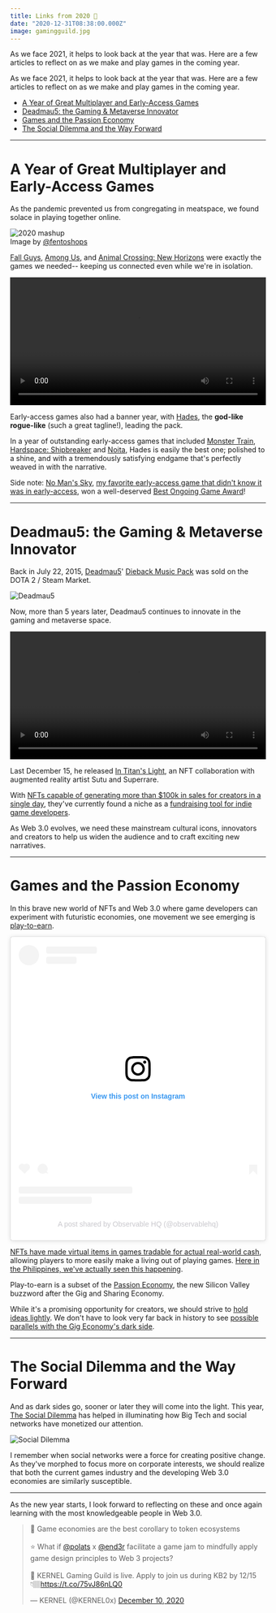 ```yaml
---
title: Links from 2020 🎇
date: "2020-12-31T08:38:00.000Z"
image: gamingguild.jpg
---
```


As we face 2021, it helps to look back at the year that was. Here are a few articles to reflect on as we make and play games in the coming year.

<!-- more -->

As we face 2021, it helps to look back at the year that was. Here are a few articles to reflect on as we make and play games in the coming year.


- [A Year of Great Multiplayer and Early-Access Games](#Multiplayer)
- [Deadmau5: the Gaming & Metaverse Innovator](#Deadmau5)
- [Games and the Passion Economy](#Passion)
- [The Social Dilemma and the Way Forward](#Dilemma)

---

# <a name="Multiplayer"></a> A Year of Great Multiplayer and Early-Access Games

As the pandemic prevented us from congregating in meatspace, we found solace in playing together online. 

<img src="images/2020mashup.png" alt="2020 mashup"/>
<figcaption>Image by <a href="https://www.instagram.com/p/CJgyK6BJbio/" target="_blank">
@fentoshops</a> </figcaption>


[Fall Guys](https://store.steampowered.com/app/1097150/Fall_Guys_Ultimate_Knockout/), [Among Us](https://play.google.com/store/apps/details?id=com.innersloth.spacemafia&hl=en&gl=US), and [Animal Crossing: New Horizons](https://www.animal-crossing.com/new-horizons/) were exactly the games we needed-- keeping us connected even while we're in isolation.

<video controls width="100%">
 <source src="https://cdn.cloudflare.steamstatic.com/steam/apps/256801252/movie480_vp9.webm#t=35.5" type="video/webm">
</video>

Early-access games also had a banner year, with [Hades](https://store.steampowered.com/app/1145360/Hades/), the **god-like rogue-like** (such a great tagline!), leading the pack. 

In a year of outstanding early-access games that included [Monster Train](https://store.steampowered.com/app/1102190/Monster_Train/), [Hardspace: Shipbreaker](https://store.steampowered.com/app/1161580/Hardspace_Shipbreaker/) and [Noita](https://store.steampowered.com/app/881100/Noita/), Hades is easily the best one; polished to a shine, and with a tremendously satisfying endgame that's perfectly weaved in with the narrative.

Side note: [No Man's Sky](https://store.steampowered.com/app/275850/No_Mans_Sky/), [my favorite early-access game that didn't know it was in early-access](https://medium.com/game-design-inspirations/no-mans-sky-s-y%C5%ABgen-%E5%B9%BD%E7%8E%84-ded7e3988aca), won a well-deserved [Best Ongoing Game Award](https://thegameawards.com/nominees/best-ongoing)!

----

# <a name="Deadmau5"></a>Deadmau5: the Gaming & Metaverse Innovator

Back in July 22, 2015, [Deadmau5](https://deadmau5.com/)' [Dieback Music Pack](https://www.dota2.com/store/itemdetails/11456/) was sold on the DOTA 2 / Steam Market.

![Deadmau5](images/img_deadmau5.png)

Now, more than 5 years later, Deadmau5 continues to innovate in the gaming and metaverse space. 

<video controls loop width="100%">
 <source src="https://ipfs.pixura.io/ipfs/Qme1z93NVPQgaxRazPnxWPXqnzAfqEAYrzfBkKr2poavtt/Sutu_Deadmau5_2k_Final7.mp4
" type="video/mp4">
</video>


Last December 15, he released [In Titan's Light](https://superrare.co/artwork-v2/in-titan's-light-17270), an NFT collaboration with augmented reality artist Sutu and Superrare.

With [NFTs capable of generating more than $100k in sales for creators in a single day](https://cointelegraph.com/news/audioreactive-nft-collab-between-deadmau5-and-sutu-to-drop-on-superrare), they've currently found a niche as a [fundraising tool for indie game developers](https://cointelegraph.com/news/move-over-kickstarter-nfts-are-the-newest-way-for-indie-games-to-fundraise).

As Web 3.0 evolves, we need these mainstream cultural icons, innovators and creators to help us widen the audience and to craft exciting new narratives.

---

# <a name="Passion"></a>Games and the Passion Economy

In this brave new world of NFTs and Web 3.0 where game developers can experiment with futuristic economies, one movement we see emerging is [play-to-earn](https://medium.com/blockchain-game-alliance/play-to-earn-blockchain-games-as-next-step-for-games-industry-cf374b8f02ae). 

<blockquote class="instagram-media" data-instgrm-captioned data-instgrm-permalink="https://www.instagram.com/p/CHv2WB-BcVD/?utm_source=ig_embed&amp;utm_campaign=loading" data-instgrm-version="13" style=" background:#FFF; border:0; border-radius:3px; box-shadow:0 0 1px 0 rgba(0,0,0,0.5),0 1px 10px 0 rgba(0,0,0,0.15); margin: 1px; max-width:540px; min-width:326px; padding:0; width:99.375%; width:-webkit-calc(100% - 2px); width:calc(100% - 2px);"><div style="padding:16px;"> <a href="https://www.instagram.com/p/CHv2WB-BcVD/?utm_source=ig_embed&amp;utm_campaign=loading" style=" background:#FFFFFF; line-height:0; padding:0 0; text-align:center; text-decoration:none; width:100%;" target="_blank"> <div style=" display: flex; flex-direction: row; align-items: center;"> <div style="background-color: #F4F4F4; border-radius: 50%; flex-grow: 0; height: 40px; margin-right: 14px; width: 40px;"></div> <div style="display: flex; flex-direction: column; flex-grow: 1; justify-content: center;"> <div style=" background-color: #F4F4F4; border-radius: 4px; flex-grow: 0; height: 14px; margin-bottom: 6px; width: 100px;"></div> <div style=" background-color: #F4F4F4; border-radius: 4px; flex-grow: 0; height: 14px; width: 60px;"></div></div></div><div style="padding: 19% 0;"></div> <div style="display:block; height:50px; margin:0 auto 12px; width:50px;"><svg width="50px" height="50px" viewBox="0 0 60 60" version="1.1" xmlns="https://www.w3.org/2000/svg" xmlns:xlink="https://www.w3.org/1999/xlink"><g stroke="none" stroke-width="1" fill="none" fill-rule="evenodd"><g transform="translate(-511.000000, -20.000000)" fill="#000000"><g><path d="M556.869,30.41 C554.814,30.41 553.148,32.076 553.148,34.131 C553.148,36.186 554.814,37.852 556.869,37.852 C558.924,37.852 560.59,36.186 560.59,34.131 C560.59,32.076 558.924,30.41 556.869,30.41 M541,60.657 C535.114,60.657 530.342,55.887 530.342,50 C530.342,44.114 535.114,39.342 541,39.342 C546.887,39.342 551.658,44.114 551.658,50 C551.658,55.887 546.887,60.657 541,60.657 M541,33.886 C532.1,33.886 524.886,41.1 524.886,50 C524.886,58.899 532.1,66.113 541,66.113 C549.9,66.113 557.115,58.899 557.115,50 C557.115,41.1 549.9,33.886 541,33.886 M565.378,62.101 C565.244,65.022 564.756,66.606 564.346,67.663 C563.803,69.06 563.154,70.057 562.106,71.106 C561.058,72.155 560.06,72.803 558.662,73.347 C557.607,73.757 556.021,74.244 553.102,74.378 C549.944,74.521 548.997,74.552 541,74.552 C533.003,74.552 532.056,74.521 528.898,74.378 C525.979,74.244 524.393,73.757 523.338,73.347 C521.94,72.803 520.942,72.155 519.894,71.106 C518.846,70.057 518.197,69.06 517.654,67.663 C517.244,66.606 516.755,65.022 516.623,62.101 C516.479,58.943 516.448,57.996 516.448,50 C516.448,42.003 516.479,41.056 516.623,37.899 C516.755,34.978 517.244,33.391 517.654,32.338 C518.197,30.938 518.846,29.942 519.894,28.894 C520.942,27.846 521.94,27.196 523.338,26.654 C524.393,26.244 525.979,25.756 528.898,25.623 C532.057,25.479 533.004,25.448 541,25.448 C548.997,25.448 549.943,25.479 553.102,25.623 C556.021,25.756 557.607,26.244 558.662,26.654 C560.06,27.196 561.058,27.846 562.106,28.894 C563.154,29.942 563.803,30.938 564.346,32.338 C564.756,33.391 565.244,34.978 565.378,37.899 C565.522,41.056 565.552,42.003 565.552,50 C565.552,57.996 565.522,58.943 565.378,62.101 M570.82,37.631 C570.674,34.438 570.167,32.258 569.425,30.349 C568.659,28.377 567.633,26.702 565.965,25.035 C564.297,23.368 562.623,22.342 560.652,21.575 C558.743,20.834 556.562,20.326 553.369,20.18 C550.169,20.033 549.148,20 541,20 C532.853,20 531.831,20.033 528.631,20.18 C525.438,20.326 523.257,20.834 521.349,21.575 C519.376,22.342 517.703,23.368 516.035,25.035 C514.368,26.702 513.342,28.377 512.574,30.349 C511.834,32.258 511.326,34.438 511.181,37.631 C511.035,40.831 511,41.851 511,50 C511,58.147 511.035,59.17 511.181,62.369 C511.326,65.562 511.834,67.743 512.574,69.651 C513.342,71.625 514.368,73.296 516.035,74.965 C517.703,76.634 519.376,77.658 521.349,78.425 C523.257,79.167 525.438,79.673 528.631,79.82 C531.831,79.965 532.853,80.001 541,80.001 C549.148,80.001 550.169,79.965 553.369,79.82 C556.562,79.673 558.743,79.167 560.652,78.425 C562.623,77.658 564.297,76.634 565.965,74.965 C567.633,73.296 568.659,71.625 569.425,69.651 C570.167,67.743 570.674,65.562 570.82,62.369 C570.966,59.17 571,58.147 571,50 C571,41.851 570.966,40.831 570.82,37.631"></path></g></g></g></svg></div><div style="padding-top: 8px;"> <div style=" color:#3897f0; font-family:Arial,sans-serif; font-size:14px; font-style:normal; font-weight:550; line-height:18px;"> View this post on Instagram</div></div><div style="padding: 12.5% 0;"></div> <div style="display: flex; flex-direction: row; margin-bottom: 14px; align-items: center;"><div> <div style="background-color: #F4F4F4; border-radius: 50%; height: 12.5px; width: 12.5px; transform: translateX(0px) translateY(7px);"></div> <div style="background-color: #F4F4F4; height: 12.5px; transform: rotate(-45deg) translateX(3px) translateY(1px); width: 12.5px; flex-grow: 0; margin-right: 14px; margin-left: 2px;"></div> <div style="background-color: #F4F4F4; border-radius: 50%; height: 12.5px; width: 12.5px; transform: translateX(9px) translateY(-18px);"></div></div><div style="margin-left: 8px;"> <div style=" background-color: #F4F4F4; border-radius: 50%; flex-grow: 0; height: 20px; width: 20px;"></div> <div style=" width: 0; height: 0; border-top: 2px solid transparent; border-left: 6px solid #f4f4f4; border-bottom: 2px solid transparent; transform: translateX(16px) translateY(-4px) rotate(30deg)"></div></div><div style="margin-left: auto;"> <div style=" width: 0px; border-top: 8px solid #F4F4F4; border-right: 8px solid transparent; transform: translateY(16px);"></div> <div style=" background-color: #F4F4F4; flex-grow: 0; height: 12px; width: 16px; transform: translateY(-4px);"></div> <div style=" width: 0; height: 0; border-top: 8px solid #F4F4F4; border-left: 8px solid transparent; transform: translateY(-4px) translateX(8px);"></div></div></div> <div style="display: flex; flex-direction: column; flex-grow: 1; justify-content: center; margin-bottom: 24px;"> <div style=" background-color: #F4F4F4; border-radius: 4px; flex-grow: 0; height: 14px; margin-bottom: 6px; width: 224px;"></div> <div style=" background-color: #F4F4F4; border-radius: 4px; flex-grow: 0; height: 14px; width: 144px;"></div></div></a><p style=" color:#c9c8cd; font-family:Arial,sans-serif; font-size:14px; line-height:17px; margin-bottom:0; margin-top:8px; overflow:hidden; padding:8px 0 7px; text-align:center; text-overflow:ellipsis; white-space:nowrap;"><a href="https://www.instagram.com/p/CHv2WB-BcVD/?utm_source=ig_embed&amp;utm_campaign=loading" style=" color:#c9c8cd; font-family:Arial,sans-serif; font-size:14px; font-style:normal; font-weight:normal; line-height:17px; text-decoration:none;" target="_blank">A post shared by Observable HQ (@observablehq)</a></p></div></blockquote> <script async src="//www.instagram.com/embed.js"></script>

[NFTs have made virtual items in games tradable for actual real-world cash](https://observablehq.com/@polats/web-3-0-explorable-3-nfts-game-items-with-real-world-value), allowing players to more easily make a living out of playing games. [Here in the Philippines, we've actually seen this happening](https://www.coindesk.com/nft-game-filipinos-covid). 

Play-to-earn is a subset of the [Passion Economy](https://a16z.com/2019/10/08/passion-economy/), the new Silicon Valley buzzword after the Gig and Sharing Economy. 

While it's a promising opportunity for creators, we should strive to [hold ideas lightly](https://www.ted.com/talks/emily_levine_a_theory_of_everything). We don't have to look very far back in history to see [possible parallels with the Gig Economy's dark side](https://medium.com/@trebors/platform-cooperativism-vs-the-sharing-economy-2ea737f1b5ad).

---

# <a name="Dilemma"></a> The Social Dilemma and the Way Forward

And as dark sides go, sooner or later they will come into the light. This year, [The Social Dilemma](https://www.netflix.com/title/81254224) has helped in illuminating how Big Tech and social networks have monetized our attention.

![Social Dilemma](images/img_socialdilemma.png)

I remember when social networks were a force for creating positive change. As they've morphed to focus more on corporate interests, we should realize that both the current games industry and the developing Web 3.0 economies are similarly susceptible.

---

As the new year starts, I look forward to reflecting on these and once again learning with the most knowledgeable people in Web 3.0. 

<blockquote class="twitter-tweet"><p lang="en" dir="ltr">🤔 Game economies are the best corollary to token ecosystems<br><br>⭐️ What if <a href="https://twitter.com/polats?ref_src=twsrc%5Etfw">@polats</a> x <a href="https://twitter.com/end3r?ref_src=twsrc%5Etfw">@end3r</a> facilitate a game jam to mindfully apply game design principles to Web 3 projects?<br><br>🤖 KERNEL Gaming Guild is live. Apply to join us during KB2 by 12/15 👇🏽<a href="https://t.co/75vJ86nLQ0">https://t.co/75vJ86nLQ0</a></p>&mdash; KERNEL (@KERNEL0x) <a href="https://twitter.com/KERNEL0x/status/1337143515680284673?ref_src=twsrc%5Etfw">December 10, 2020</a></blockquote> <script async src="https://platform.twitter.com/widgets.js" charset="utf-8"></script>